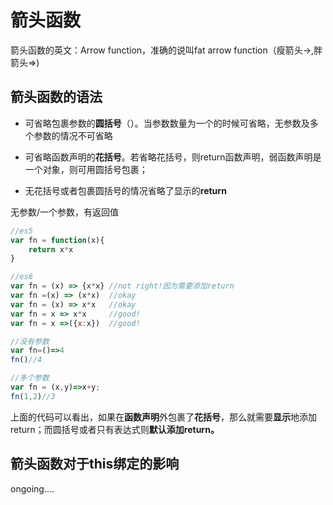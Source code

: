 # 箭头函数

箭头函数的英文：Arrow function，准确的说叫fat arrow function（瘦箭头-&gt;,胖箭头=&gt;\)

## 箭头函数的语法

* 可省略包裹参数的**圆括号**（）。当参数数量为一个的时候可省略，无参数及多个参数的情况不可省略

* 可省略函数声明的**花括号**。若省略花括号，则return函数声明，弱函数声明是一个对象，则可用圆括号包裹；

* 无花括号或者包裹圆括号的情况省略了显示的**return**

无参数/一个参数，有返回值

```js
//es5
var fn = function(x){
    return x*x
}

//es6
var fn = (x) => {x*x} //not right!因为需要添加return
var fn =(x) => (x*x)  //okay
var fn = (x) => x*x   //okay
var fn = x => x*x     //good!
var fn = x =>({x:x})  //good!

//没有参数
var fn=()=>4
fn()//4

//多个参数
var fn = (x,y)=>x+y;
fn(1,2)//3
```

上面的代码可以看出，如果在**函数声明**外包裹了**花括号**，那么就需要**显示**地添加 return；而圆括号或者只有表达式则**默认添加return。**

## 箭头函数对于this绑定的影响

ongoing....

